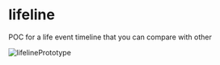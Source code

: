 # lifeline
POC for a life event timeline that you can compare with other

![lifelinePrototype](https://user-images.githubusercontent.com/37252479/128053834-f2ed01ed-e78a-4862-8772-e1c610933d82.png)
